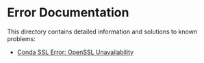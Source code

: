 # Error Documentation

This directory contains detailed information and solutions to known problems:

- [Conda SSL Error: OpenSSL Unavailability](./conda_ssl_error.md)